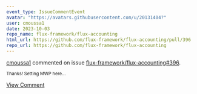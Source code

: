 ```yaml
---
event_type: IssueCommentEvent
avatar: "https://avatars.githubusercontent.com/u/20131404?"
user: cmoussa1
date: 2023-10-03
repo_name: flux-framework/flux-accounting
html_url: https://github.com/flux-framework/flux-accounting/pull/396
repo_url: https://github.com/flux-framework/flux-accounting
---
```


<a href='https://github.com/cmoussa1' target='_blank'>cmoussa1</a> commented on issue <a href='https://github.com/flux-framework/flux-accounting/pull/396' target='_blank'>flux-framework/flux-accounting#396</a>.

<small>Thanks! Setting MWP here...</small>

<a href='https://github.com/flux-framework/flux-accounting/pull/396' target='_blank'>View Comment</a>